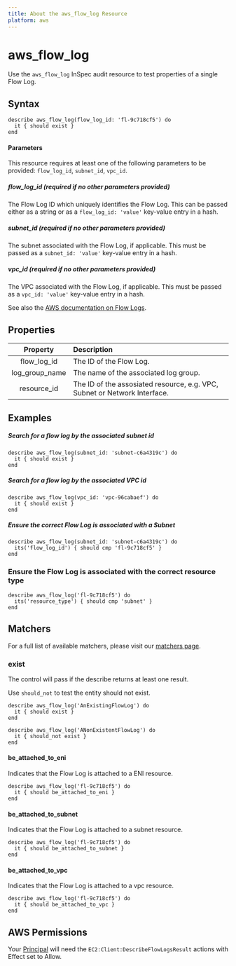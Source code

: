 ```yaml
---
title: About the aws_flow_log Resource
platform: aws
---
```


# aws\_flow\_log

Use the `aws_flow_log` InSpec audit resource to test properties of a single Flow Log.

## Syntax

    describe aws_flow_log(flow_log_id: 'fl-9c718cf5') do
      it { should exist }
    end
    
#### Parameters

This resource requires at least one of the following parameters to be provided: `flow_log_id`, `subnet_id`, `vpc_id`.

##### flow\_log\_id _(required if no other parameters provided)_

The Flow Log ID which uniquely identifies the Flow Log. 
This can be passed either as a string or as a `flow_log_id: 'value'` key-value entry in a hash.

##### subnet\_id _(required if no other parameters provided)_

The subnet associated with the Flow Log, if applicable. 
This must be passed as a `subnet_id: 'value'` key-value entry in a hash.

##### vpc\_id _(required if no other parameters provided)_

The VPC associated with the Flow Log, if applicable. 
This must be passed as a `vpc_id: 'value'` key-value entry in a hash.

See also the [AWS documentation on Flow Logs](https://docs.aws.amazon.com/vpc/latest/userguide/flow-logs.html).

## Properties

| Property | Description |
| :---: | :--- |
|flow\_log\_id    | The ID of the Flow Log. |
|log\_group\_name | The name of the associated log group. |
|resource\_id     | The ID of the assosiated resource, e.g. VPC, Subnet or Network Interface. |

## Examples

##### Search for a flow log by the associated subnet id
    describe aws_flow_log(subnet_id: 'subnet-c6a4319c') do
      it { should exist }
    end

##### Search for a flow log by the associated VPC id
    describe aws_flow_log(vpc_id: 'vpc-96cabaef') do
      it { should exist }
    end

##### Ensure the correct Flow Log is associated with a Subnet
    describe aws_flow_log(subnet_id: 'subnet-c6a4319c') do
      its('flow_log_id') { should cmp 'fl-9c718cf5' }
    end


### Ensure the Flow Log is associated with the correct resource type
    describe aws_flow_log('fl-9c718cf5') do
      its('resource_type') { should cmp 'subnet' }
    end

## Matchers

For a full list of available matchers, please visit our [matchers page](https://www.inspec.io/docs/reference/matchers/).

### exist
The control will pass if the describe returns at least one result.

Use `should_not` to test the entity should not exist.

    describe aws_flow_log('AnExistingFlowLog') do
      it { should exist }
    end

    describe aws_flow_log('ANonExistentFlowLog') do
      it { should_not exist }
    end


#### be\_attached\_to\_eni

Indicates that the Flow Log is attached to a ENI resource.

    describe aws_flow_log('fl-9c718cf5') do
      it { should be_attached_to_eni }
    end

#### be\_attached\_to\_subnet

Indicates that the Flow Log is attached to a subnet resource.

    describe aws_flow_log('fl-9c718cf5') do
      it { should be_attached_to_subnet }
    end

#### be\_attached\_to\_vpc

Indicates that the Flow Log is attached to a vpc resource.

    describe aws_flow_log('fl-9c718cf5') do
      it { should be_attached_to_vpc }
    end

## AWS Permissions

Your [Principal](https://docs.aws.amazon.com/IAM/latest/UserGuide/intro-structure.html#intro-structure-principal) will need the `EC2:Client:DescribeFlowLogsResult` actions with Effect set to Allow.  
